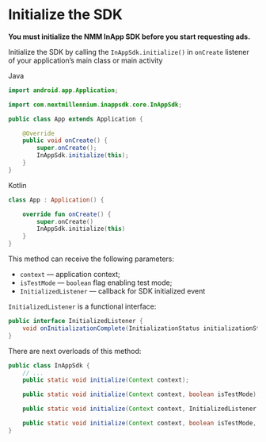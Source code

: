 # Initialize the SDK

**You must initialize the NMM InApp SDK before you start requesting ads.**

Initialize the SDK by calling the `InAppSdk.initialize()` in `onCreate` listener of your
application’s main class or main activity

Java

```java
import android.app.Application;

import com.nextmillennium.inappsdk.core.InAppSdk;

public class App extends Application {

    @Override
    public void onCreate() {
        super.onCreate();
        InAppSdk.initialize(this);
    }
}
```

Kotlin

```kotlin
class App : Application() {

    override fun onCreate() {
        super.onCreate()
        InAppSdk.initialize(this)
    }
}
```

This method can receive the following parameters:

- `context` — application context;
- `isTestMode` — `boolean` flag enabling test mode;
- `InitializedListener` — callback for SDK initialized event

`InitializedListener` is a functional interface:

```java
public interface InitializedListener {
    void onInitializationComplete(InitializationStatus initializationStatus);
}
```

There are next overloads of this method:

```java
public class InAppSdk {
    // ...
    public static void initialize(Context context);

    public static void initialize(Context context, boolean isTestMode);

    public static void initialize(Context context, InitializedListener listener);

    public static void initialize(Context context, boolean isTestMode, InitializedListener listener);
}
```
